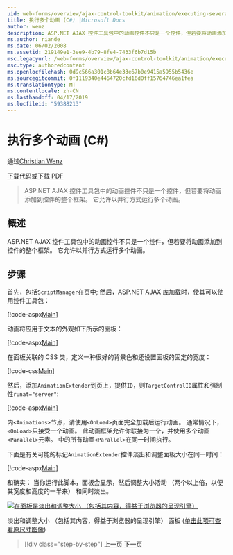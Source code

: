 ```yaml
---
uid: web-forms/overview/ajax-control-toolkit/animation/executing-several-animations-at-the-same-time-cs
title: 执行多个动画 (C#) |Microsoft Docs
author: wenz
description: ASP.NET AJAX 控件工具包中的动画控件不只是一个控件，但若要将动画添加到控件的整个框架。 它允许运行跌落造成的严重...
ms.author: riande
ms.date: 06/02/2008
ms.assetid: 219149e1-3ee9-4b79-8fe4-7433f6b7d15b
msc.legacyurl: /web-forms/overview/ajax-control-toolkit/animation/executing-several-animations-at-the-same-time-cs
msc.type: authoredcontent
ms.openlocfilehash: 0d9c566a301c8b64e33e67b0e9415a5955b5436e
ms.sourcegitcommit: 0f1119340e4464720cfd16d0ff15764746ea1fea
ms.translationtype: MT
ms.contentlocale: zh-CN
ms.lasthandoff: 04/17/2019
ms.locfileid: "59388213"
---
```

# <a name="executing-several-animations-at-the-same-time-c"></a>执行多个动画 (C#)

通过[Christian Wenz](https://github.com/wenz)

[下载代码](http://download.microsoft.com/download/f/9/a/f9a26acd-8df4-4484-8a18-199e4598f411/Animation2.cs.zip)或[下载 PDF](http://download.microsoft.com/download/6/7/1/6718d452-ff89-4d3f-a90e-c74ec2d636a3/animation2CS.pdf)

> ASP.NET AJAX 控件工具包中的动画控件不只是一个控件，但若要将动画添加到控件的整个框架。 它允许以并行方式运行多个动画。


## <a name="overview"></a>概述

ASP.NET AJAX 控件工具包中的动画控件不只是一个控件，但若要将动画添加到控件的整个框架。 它允许以并行方式运行多个动画。

## <a name="steps"></a>步骤

首先，包括`ScriptManager`在页中; 然后，ASP.NET AJAX 库加载时，使其可以使用控件工具包：

[!code-aspx[Main](executing-several-animations-at-the-same-time-cs/samples/sample1.aspx)]

动画将应用于文本的外观如下所示的面板：

[!code-aspx[Main](executing-several-animations-at-the-same-time-cs/samples/sample2.aspx)]

在面板关联的 CSS 类，定义一种很好的背景色和还设置面板的固定的宽度：

[!code-css[Main](executing-several-animations-at-the-same-time-cs/samples/sample3.css)]

然后，添加`AnimationExtender`到页上，提供`ID`，则`TargetControlID`属性和强制性`runat="server"`:

[!code-aspx[Main](executing-several-animations-at-the-same-time-cs/samples/sample4.aspx)]

内`<Animations>`节点，请使用`<OnLoad>`页面完全加载后运行动画。 通常情况下，`<OnLoad>`只接受一个动画。 此动画框架允许你联接为一个，并使用多个动画`<Parallel>`元素。 中的所有动画`<Parallel>`在同一时间执行。

下面是有关可能的标记`AnimationExtender`控件淡出和调整面板大小在同一时间：

[!code-aspx[Main](executing-several-animations-at-the-same-time-cs/samples/sample5.aspx)]

和确实： 当你运行此脚本，面板会显示，然后调整大小活动 （两个以上倍，以便其宽度和高度的一半来） 和同时淡出。


[![在面板是淡出和调整大小 （包括其内容，得益于浏览器的呈现引擎）](executing-several-animations-at-the-same-time-cs/_static/image2.png)](executing-several-animations-at-the-same-time-cs/_static/image1.png)

淡出和调整大小 （包括其内容，得益于浏览器的呈现引擎） 面板 ([单击此项可查看原尺寸图像](executing-several-animations-at-the-same-time-cs/_static/image3.png))

> [!div class="step-by-step"]
> [上一页](adding-animation-to-a-control-cs.md)
> [下一页](executing-several-animations-after-each-other-cs.md)
